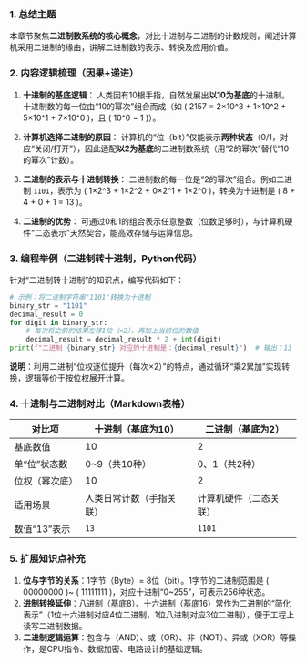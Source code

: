 ### 1. 总结主题
本章节聚焦**二进制数系统的核心概念**，对比十进制与二进制的计数规则，阐述计算机采用二进制的缘由，讲解二进制数的表示、转换及应用价值。


### 2. 内容逻辑梳理（因果+递进）
1. **十进制的基底逻辑**：
   人类因有10根手指，自然发展出**以10为基底**的十进制。十进制数的每一位由“10的幂次”组合而成（如 \( 2157 = 2×10^3 + 1×10^2 + 5×10^1 + 7×10^0 \)，且 \( 10^0 = 1 \)）。

2. **计算机选择二进制的原因**：
   计算机的“位（bit）”仅能表示**两种状态**（0/1，对应“关闭/打开”），因此适配**以2为基底**的二进制数系统（用“2的幂次”替代“10的幂次”计数）。

3. **二进制的表示与十进制转换**：
   二进制数的每一位是“2的幂次”组合。例如二进制 `1101`，表示为 \( 1×2^3 + 1×2^2 + 0×2^1 + 1×2^0 \)，转换为十进制是 \( 8 + 4 + 0 + 1 = 13 \)。

4. **二进制的优势**：
   可通过0和1的组合表示任意整数（位数足够时），与计算机硬件“二态表示”天然契合，能高效存储与运算信息。


### 3. 编程举例（二进制转十进制，Python代码）
针对“二进制转十进制”的知识点，编写代码如下：

```python
# 示例：将二进制字符串"1101"转换为十进制
binary_str = "1101"
decimal_result = 0
for digit in binary_str:
    # 每次将之前的结果左移1位（×2），再加上当前位的数值
    decimal_result = decimal_result * 2 + int(digit)
print(f"二进制 {binary_str} 对应的十进制是：{decimal_result}")  # 输出：13
```

**说明**：利用二进制“位权逐位提升（每次×2）”的特点，通过循环“乘2累加”实现转换，逻辑等价于按位权展开计算。


### 4. 十进制与二进制对比（Markdown表格）
| 对比项       | 十进制（基底为10）| 二进制（基底为2）|
|--------------|---------------------|---------------------|
| 基底数值     | 10                  | 2                   |
| 单“位”状态数 | 0~9（共10种）| 0、1（共2种）|
| 位权（幂次底）| 10                  | 2                   |
| 适用场景     | 人类日常计数（手指关联） | 计算机硬件（二态关联） |
| 数值“13”表示 | `13`                | `1101`              |


### 5. 扩展知识点补充
1. **位与字节的关系**：1字节（Byte）= 8位（bit）。1字节的二进制范围是 \( 00000000 \)~ \( 11111111 \)，对应十进制“0~255”，可表示256种状态。
2. **进制转换延伸**：八进制（基底8）、十六进制（基底16）常作为二进制的“简化表示”（1位十六进制对应4位二进制，1位八进制对应3位二进制），便于工程上读写二进制数据。
3. **二进制逻辑运算**：包含与（AND）、或（OR）、非（NOT）、异或（XOR）等操作，是CPU指令、数据加密、电路设计的基础逻辑。